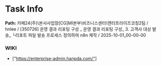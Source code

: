 # Task Info

**Path:** 카페24(주)\본사사업장\[CG]MI본부\비즈니스센터\엔터프라이즈코칭2팀 / hnlee / [350726] 운영 결과 리포팅 구성 _ 운영 결과 리포팅 구성_ 3. 고객사 대상 발송_ └리포트 파일 발송 프로세스 정의하여 n8n 제작 / 2025-10-01_00-00-00

### WIKI
- ["https://enterprise-admin.hanpda.com/"]

